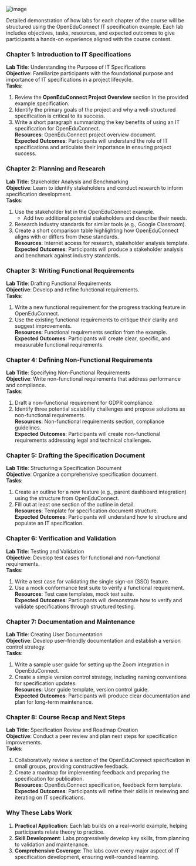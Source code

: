 ![image](https://github.com/user-attachments/assets/4948c371-5a8b-4531-8ba7-7b5f75b75a53)

Detailed demonstration of how labs for each chapter of the course will be structured using the OpenEduConnect IT specification example. 
Each lab includes objectives, tasks, resources, and expected outcomes to give participants a hands-on experience aligned with the course content.

### **Chapter 1: Introduction to IT Specifications**
**Lab Title**: Understanding the Purpose of IT Specifications  
**Objective**: Familiarize participants with the foundational purpose and importance of IT specifications in a project lifecycle.  
**Tasks**:  
1. Review the **OpenEduConnect Project Overview** section in the provided example specification.  
2. Identify the primary goals of the project and why a well-structured specification is critical to its success.  
3. Write a short paragraph summarizing the key benefits of using an IT specification for OpenEduConnect.  
**Resources**: OpenEduConnect project overview document.  
**Expected Outcomes**: Participants will understand the role of IT specifications and articulate their importance in ensuring project success.

### **Chapter 2: Planning and Research**
**Lab Title**: Stakeholder Analysis and Benchmarking  
**Objective**: Learn to identify stakeholders and conduct research to inform specification development.  
**Tasks**:  
1. Use the stakeholder list in the OpenEduConnect example.  
   - Add two additional potential stakeholders and describe their needs.  
2. Research industry standards for similar tools (e.g., Google Classroom).  
3. Create a short comparison table highlighting how OpenEduConnect aligns with or differs from these standards.  
**Resources**: Internet access for research, stakeholder analysis template.  
**Expected Outcomes**: Participants will produce a stakeholder analysis and benchmark against industry standards.

### **Chapter 3: Writing Functional Requirements**
**Lab Title**: Drafting Functional Requirements  
**Objective**: Develop and refine functional requirements.  
**Tasks**:  
1. Write a new functional requirement for the progress tracking feature in OpenEduConnect.  
2. Use the existing functional requirements to critique their clarity and suggest improvements.  
**Resources**: Functional requirements section from the example.  
**Expected Outcomes**: Participants will create clear, specific, and measurable functional requirements.

### **Chapter 4: Defining Non-Functional Requirements**
**Lab Title**: Specifying Non-Functional Requirements  
**Objective**: Write non-functional requirements that address performance and compliance.  
**Tasks**:  
1. Draft a non-functional requirement for GDPR compliance.  
2. Identify three potential scalability challenges and propose solutions as non-functional requirements.  
**Resources**: Non-functional requirements section, compliance guidelines.  
**Expected Outcomes**: Participants will create non-functional requirements addressing legal and technical challenges.

### **Chapter 5: Drafting the Specification Document**
**Lab Title**: Structuring a Specification Document  
**Objective**: Organize a comprehensive specification document.  
**Tasks**:  
1. Create an outline for a new feature (e.g., parent dashboard integration) using the structure from OpenEduConnect.  
2. Fill out at least one section of the outline in detail.  
**Resources**: Template for specification document structure.  
**Expected Outcomes**: Participants will understand how to structure and populate an IT specification.

### **Chapter 6: Verification and Validation**
**Lab Title**: Testing and Validation  
**Objective**: Develop test cases for functional and non-functional requirements.  
**Tasks**:  
1. Write a test case for validating the single sign-on (SSO) feature.  
2. Use a mock conformance test suite to verify a functional requirement.  
**Resources**: Test case templates, mock test suite.  
**Expected Outcomes**: Participants will demonstrate how to verify and validate specifications through structured testing.

### **Chapter 7: Documentation and Maintenance**
**Lab Title**: Creating User Documentation  
**Objective**: Develop user-friendly documentation and establish a version control strategy.  
**Tasks**:  
1. Write a sample user guide for setting up the Zoom integration in OpenEduConnect.  
2. Create a simple version control strategy, including naming conventions for specification updates.  
**Resources**: User guide template, version control guide.  
**Expected Outcomes**: Participants will produce clear documentation and plan for long-term maintenance.

### **Chapter 8: Course Recap and Next Steps**
**Lab Title**: Specification Review and Roadmap Creation  
**Objective**: Conduct a peer review and plan next steps for specification improvements.  
**Tasks**:  
1. Collaboratively review a section of the OpenEduConnect specification in small groups, providing constructive feedback.  
2. Create a roadmap for implementing feedback and preparing the specification for publication.  
**Resources**: OpenEduConnect specification, feedback form template.  
**Expected Outcomes**: Participants will refine their skills in reviewing and iterating on IT specifications.

### **Why These Labs Work**
1. **Practical Application**: Each lab builds on a real-world example, helping participants relate theory to practice.  
2. **Skill Development**: Labs progressively develop key skills, from planning to validation and maintenance.   
3. **Comprehensive Coverage**: The labs cover every major aspect of IT specification development, ensuring well-rounded learning.  
